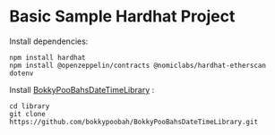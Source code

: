 # Basic Sample Hardhat Project

Install dependencies:

```
npm install hardhat
npm install @openzeppelin/contracts @nomiclabs/hardhat-etherscan dotenv
```

Install [BokkyPooBahsDateTimeLibrary](https://github.com/bokkypoobah/BokkyPooBahsDateTimeLibrary) :

```
cd library
git clone https://github.com/bokkypoobah/BokkyPooBahsDateTimeLibrary.git
```
